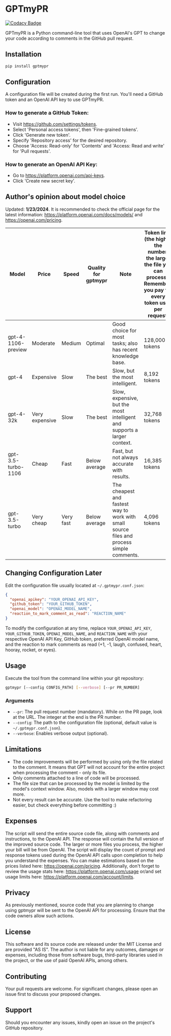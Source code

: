 # GPTmyPR

[![Codacy Badge](https://app.codacy.com/project/badge/Grade/167ca4e9157343d6b632bfed3e663c87)](https://app.codacy.com/gh/waclawthedev/GPTmyPR/dashboard?utm_source=gh&utm_medium=referral&utm_content=&utm_campaign=Badge_grade)

GPTmyPR is a Python command-line tool that uses OpenAI's GPT to change your code according to comments in the GitHub
pull request.

## Installation

```bash
pip install gptmypr
```

## Configuration

A configuration file will be created during the first run. You'll need a GitHub token and an OpenAI API key to use
GPTmyPR.

### How to generate a GitHub Token:

*   Visit https://github.com/settings/tokens.
*   Select 'Personal access tokens', then 'Fine-grained tokens'.
*   Click 'Generate new token'.
*   Specify 'Repository access' for the desired repository.
*   Choose 'Access: Read-only' for 'Contents' and 'Access: Read and write' for 'Pull requests'.

### How to generate an OpenAI API Key:

*   Go to https://platform.openai.com/api-keys.
*   Click 'Create new secret key'.

## Author's opinion about model choice

Updated: **1/23/2024**. It is recommended to check the official page for the latest
information: https://platform.openai.com/docs/models/ and https://openai.com/pricing.

| Model              | Price          | Speed     | Quality for gptmypr | Note                                                                                      | Token limit (the higher the number, the larger the file you can process). Remember, you pay for every token used per request. |
|--------------------|----------------|-----------|---------------------|-------------------------------------------------------------------------------------------|-------------------------------------------------------------------------------------------------------------------------------|
| gpt-4-1106-preview | Moderate       | Medium    | Optimal             | Good choice for most tasks; also has recent knowledge base.                               | 128,000 tokens                                                                                                                |
| gpt-4              | Expensive      | Slow      | The best            | Slow, but the most intelligent.                                                           | 8,192 tokens                                                                                                                  |
| gpt-4-32k          | Very expensive | Slow      | The best            | Slow, expensive, but the most intelligent and supports a larger context.                  | 32,768 tokens                                                                                                                 |
| gpt-3.5-turbo-1106 | Cheap          | Fast      | Below average       | Fast, but not always accurate with results.                                               | 16,385 tokens                                                                                                                 |
| gpt-3.5-turbo      | Very cheap     | Very fast | Below average       | The cheapest and fastest way to work with small source files and process simple comments. | 4,096 tokens                                                                                                                  |

## Changing Configuration Later

Edit the configuration file usually located at `~/.gptmypr.conf.json`:

```json
{
  "openai_apikey": "YOUR_OPENAI_API_KEY",
  "github_token": "YOUR_GITHUB_TOKEN",
  "openai_model": "OPENAI_MODEL_NAME",
  "reaction_to_mark_comment_as_read": "REACTION_NAME"
}
```

To modify the configuration at any time, replace `YOUR_OPENAI_API_KEY`, `YOUR_GITHUB_TOKEN`, `OPENAI_MODEL_NAME`,
and `REACTION_NAME` with your respective OpenAI API Key, GitHub token, preferred OpenAI model name, and the reaction to
mark comments as read (+1, -1, laugh, confused, heart, hooray, rocket, or eyes).

## Usage

Execute the tool from the command line within your git repository:

```bash
gptmypr [--config CONFIG_PATH] [--verbose] [--pr PR_NUMBER]
```

### Arguments

*   `--pr`: The pull request number (mandatory). While on the PR page, look at the URL. The integer at the end is the PR
  number.
*   `--config`: The path to the configuration file (optional, default value is `~/.gptmypr.conf.json`).
*   `--verbose`: Enables verbose output (optional).

## Limitations

*   The code improvements will be performed by using only the file related to the comment. It means that GPT will not
  account for the entire project when processing the comment - only its file.
*   Only comments attached to a line of code will be processed.
*   The file size that can be processed by the model is limited by the model's context window. Also, models with a larger
  window may cost more.
*   Not every result can be accurate. Use the tool to make refactoring easier, but check everything before committing :)

## Expenses

The script will send the entire source code file, along with comments and instructions, to the OpenAI API. The response
will contain the full version of the improved source code. The larger or more files you process, the higher your bill
will be from OpenAI. The script will display the count of prompt and response tokens used during the OpenAI API calls
upon completion to help you understand the expenses. You can make estimations based on the prices listed
here: https://openai.com/pricing. Additionally, don't forget to review the usage stats
here: https://platform.openai.com/usage or/and set usage limits here: https://platform.openai.com/account/limits.

## Privacy

As previously mentioned, source code that you are planning to change using gptmypr will be sent to the OpenAI API for
processing. Ensure that the code owners allow such actions.

## License

This software and its source code are released under the MIT License and are provided "AS IS". The author is not liable 
for any outcomes, damages or expenses, including those from software bugs, third-party libraries used in the project, 
or the use of paid OpenAI APIs, among others.

## Contributing

Your pull requests are welcome. For significant changes, please open an issue first to discuss your proposed changes.

## Support

Should you encounter any issues, kindly open an issue on the project's GitHub repository.
